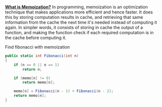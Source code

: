 ﻿**[What is Memoization?](https://www.freecodecamp.org/news/memoization-in-javascript-and-react/)**
In programming, memoization is an optimization technique that makes applications more efficient and hence faster. It does this by storing computation results in cache, and retrieving that same information from the cache the next time it's needed instead of computing it again.
In simpler words, it consists of storing in cache the output of a function, and making the function check if each required computation is in the cache before computing it.

Find fibonacci with memoization
```csharp
public static int Fibonacci(int n)
{
	if (n == 0 || n == 1)
		return n;

	if (memo[n] != 0)
		return memo[n];

	memo[n] = Fibonacci(n - 1) + Fibonacci(n - 2);
	return memo[n];
}
```